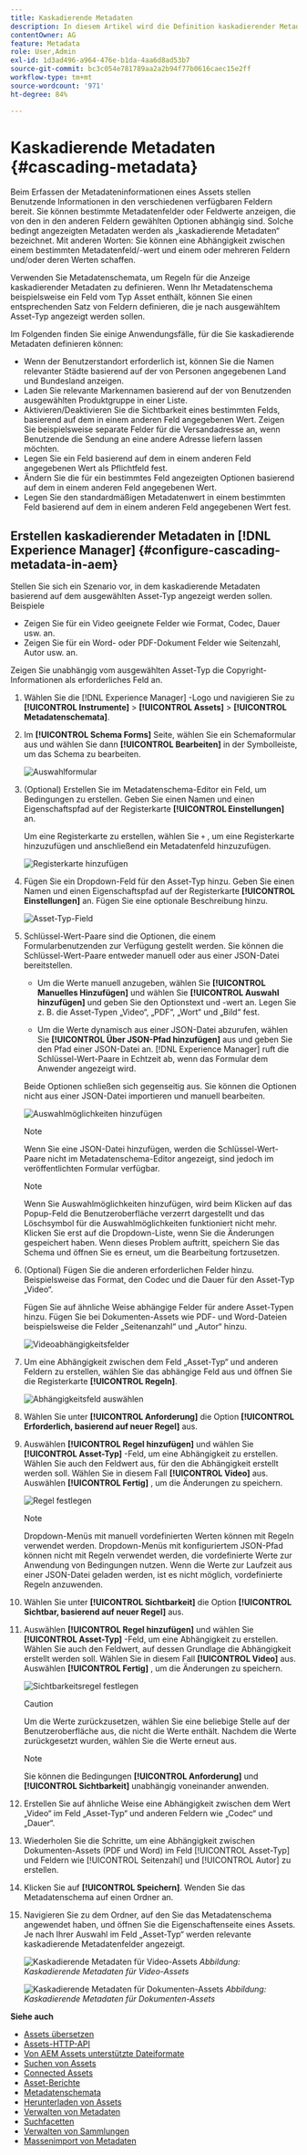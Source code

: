 ```yaml
---
title: Kaskadierende Metadaten
description: In diesem Artikel wird die Definition kaskadierender Metadaten für Assets beschrieben.
contentOwner: AG
feature: Metadata
role: User,Admin
exl-id: 1d3ad496-a964-476e-b1da-4aa6d8ad53b7
source-git-commit: bc3c054e781789aa2a2b94f77b0616caec15e2ff
workflow-type: tm+mt
source-wordcount: '971'
ht-degree: 84%

---
```


# Kaskadierende Metadaten {#cascading-metadata}

Beim Erfassen der Metadateninformationen eines Assets stellen Benutzende Informationen in den verschiedenen verfügbaren Feldern bereit. Sie können bestimmte Metadatenfelder oder Feldwerte anzeigen, die von den in den anderen Feldern gewählten Optionen abhängig sind. Solche bedingt angezeigten Metadaten werden als „kaskadierende Metadaten“ bezeichnet. Mit anderen Worten: Sie können eine Abhängigkeit zwischen einem bestimmten Metadatenfeld/-wert und einem oder mehreren Feldern und/oder deren Werten schaffen.

Verwenden Sie Metadatenschemata, um Regeln für die Anzeige kaskadierender Metadaten zu definieren. Wenn Ihr Metadatenschema beispielsweise ein Feld vom Typ Asset enthält, können Sie einen entsprechenden Satz von Feldern definieren, die je nach ausgewähltem Asset-Typ angezeigt werden sollen.

Im Folgenden finden Sie einige Anwendungsfälle, für die Sie kaskadierende Metadaten definieren können:

* Wenn der Benutzerstandort erforderlich ist, können Sie die Namen relevanter Städte basierend auf der von Personen angegebenen Land und Bundesland anzeigen.
* Laden Sie relevante Markennamen basierend auf der von Benutzenden ausgewählten Produktgruppe in einer Liste.
* Aktivieren/Deaktivieren Sie die Sichtbarkeit eines bestimmten Felds, basierend auf dem in einem anderen Feld angegebenen Wert. Zeigen Sie beispielsweise separate Felder für die Versandadresse an, wenn Benutzende die Sendung an eine andere Adresse liefern lassen möchten.
* Legen Sie ein Feld basierend auf dem in einem anderen Feld angegebenen Wert als Pflichtfeld fest.
* Ändern Sie die für ein bestimmtes Feld angezeigten Optionen basierend auf dem in einem anderen Feld angegebenen Wert.
* Legen Sie den standardmäßigen Metadatenwert in einem bestimmten Feld basierend auf dem in einem anderen Feld angegebenen Wert fest.

## Erstellen kaskadierender Metadaten in [!DNL Experience Manager] {#configure-cascading-metadata-in-aem}

Stellen Sie sich ein Szenario vor, in dem kaskadierende Metadaten basierend auf dem ausgewählten Asset-Typ angezeigt werden sollen. Beispiele

* Zeigen Sie für ein Video geeignete Felder wie Format, Codec, Dauer usw. an.
* Zeigen Sie für ein Word- oder PDF-Dokument Felder wie Seitenzahl, Autor usw. an.

Zeigen Sie unabhängig vom ausgewählten Asset-Typ die Copyright-Informationen als erforderliches Feld an.

1. Wählen Sie die [!DNL Experience Manager] -Logo und navigieren Sie zu **[!UICONTROL Instrumente]** > **[!UICONTROL Assets]** > **[!UICONTROL Metadatenschemata]**.
1. Im **[!UICONTROL Schema Forms]** Seite, wählen Sie ein Schemaformular aus und wählen Sie dann **[!UICONTROL Bearbeiten]** in der Symbolleiste, um das Schema zu bearbeiten.

   ![Auswahlformular](assets/select_form.png)

1. (Optional) Erstellen Sie im Metadatenschema-Editor ein Feld, um Bedingungen zu erstellen. Geben Sie einen Namen und einen Eigenschaftspfad auf der Registerkarte **[!UICONTROL Einstellungen]** an. 

   Um eine Registerkarte zu erstellen, wählen Sie `+` , um eine Registerkarte hinzuzufügen und anschließend ein Metadatenfeld hinzuzufügen.

   ![Registerkarte hinzufügen](assets/add_tab.png)

1. Fügen Sie ein Dropdown-Feld für den Asset-Typ hinzu. Geben Sie einen Namen und einen Eigenschaftspfad auf der Registerkarte **[!UICONTROL Einstellungen]** an. Fügen Sie eine optionale Beschreibung hinzu.

   ![Asset-Typ-Field](assets/asset_type_field.png)

1. Schlüssel-Wert-Paare sind die Optionen, die einem Formularbenutzenden zur Verfügung gestellt werden. Sie können die Schlüssel-Wert-Paare entweder manuell oder aus einer JSON-Datei bereitstellen.

   * Um die Werte manuell anzugeben, wählen Sie **[!UICONTROL Manuelles Hinzufügen]** und wählen Sie **[!UICONTROL Auswahl hinzufügen]** und geben Sie den Optionstext und -wert an. Legen Sie z. B. die Asset-Typen „Video“, „PDF“, „Wort“ und „Bild“ fest.

   * Um die Werte dynamisch aus einer JSON-Datei abzurufen, wählen Sie **[!UICONTROL Über JSON-Pfad hinzufügen]** aus und geben Sie den Pfad einer JSON-Datei an. [!DNL Experience Manager] ruft die Schlüssel-Wert-Paare in Echtzeit ab, wenn das Formular dem Anwender angezeigt wird.

   Beide Optionen schließen sich gegenseitig aus. Sie können die Optionen nicht aus einer JSON-Datei importieren und manuell bearbeiten.

   ![Auswahlmöglichkeiten hinzufügen](assets/add_choice.png)

   >[!NOTE]
   >
   >Wenn Sie eine JSON-Datei hinzufügen, werden die Schlüssel-Wert-Paare nicht im Metadatenschema-Editor angezeigt, sind jedoch im veröffentlichten Formular verfügbar.

   >[!NOTE]
   >
   >Wenn Sie Auswahlmöglichkeiten hinzufügen, wird beim Klicken auf das Popup-Feld die Benutzeroberfläche verzerrt dargestellt und das Löschsymbol für die Auswahlmöglichkeiten funktioniert nicht mehr. Klicken Sie erst auf die Dropdown-Liste, wenn Sie die Änderungen gespeichert haben. Wenn dieses Problem auftritt, speichern Sie das Schema und öffnen Sie es erneut, um die Bearbeitung fortzusetzen.

1. (Optional) Fügen Sie die anderen erforderlichen Felder hinzu. Beispielsweise das Format, den Codec und die Dauer für den Asset-Typ „Video“.

   Fügen Sie auf ähnliche Weise abhängige Felder für andere Asset-Typen hinzu. Fügen Sie bei Dokumenten-Assets wie PDF- und Word-Dateien beispielsweise die Felder „Seitenanzahl“ und „Autor“ hinzu.

   ![Videoabhängigkeitsfelder](assets/video_dependent_fields.png)

1. Um eine Abhängigkeit zwischen dem Feld „Asset-Typ“ und anderen Feldern zu erstellen, wählen Sie das abhängige Feld aus und öffnen Sie die Registerkarte **[!UICONTROL Regeln]**.

   ![Abhängigkeitsfeld auswählen](assets/select_dependentfield.png)

1. Wählen Sie unter **[!UICONTROL Anforderung]** die Option **[!UICONTROL Erforderlich, basierend auf neuer Regel]** aus.
1. Auswählen **[!UICONTROL Regel hinzufügen]** und wählen Sie **[!UICONTROL Asset-Typ]** -Feld, um eine Abhängigkeit zu erstellen. Wählen Sie auch den Feldwert aus, für den die Abhängigkeit erstellt werden soll. Wählen Sie in diesem Fall **[!UICONTROL Video]** aus. Auswählen **[!UICONTROL Fertig]** , um die Änderungen zu speichern.

   ![Regel festlegen](assets/define_rule.png)

   >[!NOTE]
   >
   >Dropdown-Menüs mit manuell vordefinierten Werten können mit Regeln verwendet werden. Dropdown-Menüs mit konfiguriertem JSON-Pfad können nicht mit Regeln verwendet werden, die vordefinierte Werte zur Anwendung von Bedingungen nutzen. Wenn die Werte zur Laufzeit aus einer JSON-Datei geladen werden, ist es nicht möglich, vordefinierte Regeln anzuwenden.

1. Wählen Sie unter **[!UICONTROL Sichtbarkeit]** die Option **[!UICONTROL Sichtbar, basierend auf neuer Regel]** aus.

1. Auswählen **[!UICONTROL Regel hinzufügen]** und wählen Sie **[!UICONTROL Asset-Typ]** -Feld, um eine Abhängigkeit zu erstellen. Wählen Sie auch den Feldwert, auf dessen Grundlage die Abhängigkeit erstellt werden soll. Wählen Sie in diesem Fall **[!UICONTROL Video]** aus. Auswählen **[!UICONTROL Fertig]** , um die Änderungen zu speichern.

   ![Sichtbarkeitsregel festlegen](assets/define_visibilityrule.png)

   >[!CAUTION]
   >
   >Um die Werte zurückzusetzen, wählen Sie eine beliebige Stelle auf der Benutzeroberfläche aus, die nicht die Werte enthält. Nachdem die Werte zurückgesetzt wurden, wählen Sie die Werte erneut aus.

   >[!NOTE]
   >
   >Sie können die Bedingungen **[!UICONTROL Anforderung]** und **[!UICONTROL Sichtbarkeit]** unabhängig voneinander anwenden.

1. Erstellen Sie auf ähnliche Weise eine Abhängigkeit zwischen dem Wert „Video“ im Feld „Asset-Typ“ und anderen Feldern wie „Codec“ und „Dauer“.
1. Wiederholen Sie die Schritte, um eine Abhängigkeit zwischen Dokumenten-Assets (PDF und Word) im Feld [!UICONTROL Asset-Typ] und Feldern wie [!UICONTROL Seitenzahl] und [!UICONTROL Autor] zu erstellen.
1. Klicken Sie auf **[!UICONTROL Speichern]**. Wenden Sie das Metadatenschema auf einen Ordner an.

1. Navigieren Sie zu dem Ordner, auf den Sie das Metadatenschema angewendet haben, und öffnen Sie die Eigenschaftenseite eines Assets. Je nach Ihrer Auswahl im Feld „Asset-Typ“ werden relevante kaskadierende Metadatenfelder angezeigt.

   ![Kaskadierende Metadaten für Video-Assets](assets/video_asset.png)
   *Abbildung: Kaskadierende Metadaten für Video-Assets*

   ![Kaskadierende Metadaten für Dokumenten-Assets](assets/doc_type_fields.png)
   *Abbildung: Kaskadierende Metadaten für Dokumenten-Assets*

**Siehe auch**

* [Assets übersetzen](translate-assets.md)
* [Assets-HTTP-API](mac-api-assets.md)
* [Von AEM Assets unterstützte Dateiformate](file-format-support.md)
* [Suchen von Assets](search-assets.md)
* [Connected Assets](use-assets-across-connected-assets-instances.md)
* [Asset-Berichte](asset-reports.md)
* [Metadatenschemata](metadata-schemas.md)
* [Herunterladen von Assets](download-assets-from-aem.md)
* [Verwalten von Metadaten](manage-metadata.md)
* [Suchfacetten](search-facets.md)
* [Verwalten von Sammlungen](manage-collections.md)
* [Massenimport von Metadaten](metadata-import-export.md)
